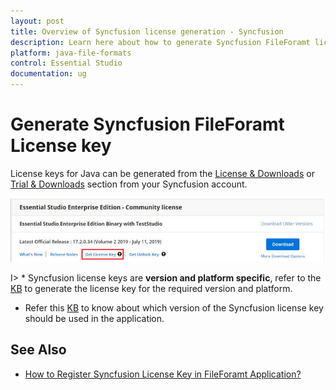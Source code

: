 ```yaml
---
layout: post
title: Overview of Syncfusion license generation - Syncfusion
description: Learn here about how to generate Syncfusion FileForamt license key for syncfusion FileForamt application for license validation.
platform: java-file-formats
control: Essential Studio
documentation: ug
---
```


# Generate Syncfusion FileForamt License key

License keys for Java can be generated from the [License & Downloads](https://syncfusion.com/account/downloads) or [Trial & Downloads](https://www.syncfusion.com/account/manage-trials/downloads) section from your Syncfusion account. 

![Get License Key](licensing-images/generate-license.png)

I> * Syncfusion license keys are **version and platform specific**, refer to the [KB](https://www.syncfusion.com/kb/8976/how-to-generate-license-key-for-licensed-products) to generate the license key for the required version and platform.
* Refer this [KB](https://www.syncfusion.com/kb/8951/which-version-syncfusion-license-key-should-i-use-in-my-application) to know about which version of the Syncfusion license key should be used in the application.


## See Also

* [How to Register Syncfusion License Key in FileForamt Application?](https://help.syncfusion.com/java-file-formats/licensing/registering-license-keys)